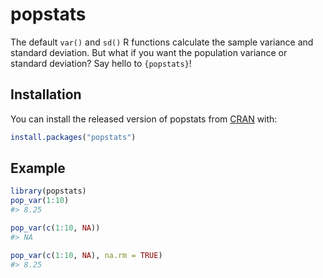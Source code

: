 # popstats

<!-- badges: start -->
<!-- badges: end -->

The default `var()` and `sd()` R functions calculate the sample variance and standard deviation. But what if you want the population variance or standard deviation? Say hello to `{popstats}`!

## Installation

You can install the released version of popstats from [CRAN](https://CRAN.R-project.org) with:

``` r
install.packages("popstats")
```

## Example

``` r
library(popstats)
pop_var(1:10)
#> 8.25

pop_var(c(1:10, NA))
#> NA

pop_var(c(1:10, NA), na.rm = TRUE)
#> 8.25
```

